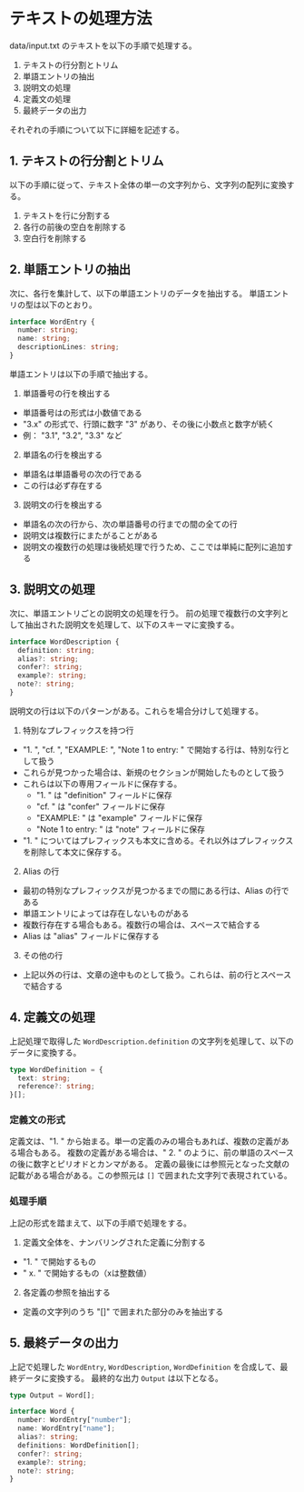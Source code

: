 # テキストの処理方法

data/input.txt のテキストを以下の手順で処理する。

1. テキストの行分割とトリム
2. 単語エントリの抽出
3. 説明文の処理
4. 定義文の処理
5. 最終データの出力

それぞれの手順について以下に詳細を記述する。

## 1. テキストの行分割とトリム

以下の手順に従って、テキスト全体の単一の文字列から、文字列の配列に変換する。

1. テキストを行に分割する
2. 各行の前後の空白を削除する
3. 空白行を削除する

## 2. 単語エントリの抽出

次に、各行を集計して、以下の単語エントリのデータを抽出する。
単語エントリの型は以下のとおり。

```ts
interface WordEntry {
  number: string;
  name: string;
  descriptionLines: string;
}
```

単語エントリは以下の手順で抽出する。

1. 単語番号の行を検出する

- 単語番号はの形式は小数値である
- "3.x" の形式で、行頭に数字 "3" があり、その後に小数点と数字が続く
- 例： "3.1", "3.2", "3.3" など

2. 単語名の行を検出する

- 単語名は単語番号の次の行である
- この行は必ず存在する

3. 説明文の行を検出する

- 単語名の次の行から、次の単語番号の行までの間の全ての行
- 説明文は複数行にまたがることがある
- 説明文の複数行の処理は後続処理で行うため、ここでは単純に配列に追加する

## 3. 説明文の処理

次に、単語エントリごとの説明文の処理を行う。
前の処理で複数行の文字列として抽出された説明文を処理して、以下のスキーマに変換する。

```ts
interface WordDescription {
  definition: string;
  alias?: string;
  confer?: string;
  example?: string;
  note?: string;
}
```

説明文の行は以下のパターンがある。これらを場合分けして処理する。

1. 特別なプレフィックスを持つ行

- "1. ", "cf. ", "EXAMPLE: ", "Note 1 to entry: " で開始する行は、特別な行として扱う
- これらが見つかった場合は、新規のセクションが開始したものとして扱う
- これらは以下の専用フィールドに保存する。
  - "1. " は "definition" フィールドに保存
  - "cf. " は "confer" フィールドに保存
  - "EXAMPLE: " は "example" フィールドに保存
  - "Note 1 to entry: " は "note" フィールドに保存
- "1. " についてはプレフィックスも本文に含める。それ以外はプレフィックスを削除して本文に保存する。

2. Alias の行

- 最初の特別なプレフィックスが見つかるまでの間にある行は、Alias の行である
- 単語エントリによっては存在しないものがある
- 複数行存在する場合もある。複数行の場合は、スペースで結合する
- Alias は "alias" フィールドに保存する

3. その他の行

- 上記以外の行は、文章の途中ものとして扱う。これらは、前の行とスペースで結合する

## 4. 定義文の処理

上記処理で取得した `WordDescription.definition` の文字列を処理して、以下のデータに変換する。

```ts
type WordDefinition = {
  text: string;
  reference?: string;
}[];
```

### 定義文の形式

定義文は、"1. " から始まる。単一の定義のみの場合もあれば、複数の定義がある場合もある。
複数の定義がある場合は、" 2. " のように、前の単語のスペースの後に数字とピリオドとカンマがある。
定義の最後には参照元となった文献の記載がある場合がある。この参照元は `[]` で囲まれた文字列で表現されている。

### 処理手順

上記の形式を踏まえて、以下の手順で処理をする。

1. 定義文全体を、ナンバリングされた定義に分割する

- "1. " で開始するもの
- " x. " で開始するもの（xは整数値）

2. 各定義の参照を抽出する

- 定義の文字列のうち "[]" で囲まれた部分のみを抽出する

## 5. 最終データの出力

上記で処理した `WordEntry`, `WordDescription`, `WordDefinition` を合成して、最終データに変換する。
最終的な出力 `Output` は以下となる。

```ts
type Output = Word[];

interface Word {
  number: WordEntry["number"];
  name: WordEntry["name"];
  alias?: string;
  definitions: WordDefinition[];
  confer?: string;
  example?: string;
  note?: string;
}
```
